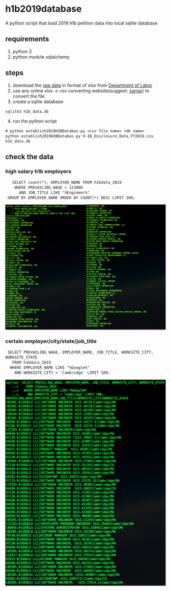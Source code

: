 # h1b2019database
A python script that load 2019 h1b petition data into local sqlite database

## requirements
1. python 3
2. python module sqlalchemy

## steps
1. download the [raw data](https://www.foreignlaborcert.doleta.gov/pdf/PerformanceData/2019/H-1B_Disclosure_Data_FY2019.xlsx) in format of xlsx from [Department of Labor](https://www.foreignlaborcert.doleta.gov/performancedata.cfm)
2. use any online xlsx -> csv converting website(suggest: [zamar](https://www.zamzar.com/convert/xlsx-to-csv/)) to convert the file
3. create a sqlite database
```
sqlite3 h1b_data.db
```
4. run the python script 
```
# python establish2019H1BDatabas.py <csv file name> <db name>
python establish2019H1BDatabas.py H-1B_Disclosure_Data_FY2019.csv h1b_data.db
```

## check the data
### high salary h1b employers
```
   SELECT count(*), EMPLOYER_NAME FROM h1bdata_2019 
    WHERE PREVAILING_WAGE > 123000 
      AND JOB_TITLE LIKE "%Engineer%" 
 GROUP BY EMPLOYER_NAME ORDER BY COUNT(*) DESC LIMIT 100;
```
![H1B_TopHighSalaryEmployers.png](/pics/H1B_TopHighSalaryEmployers.png)

### certain employer/city/state/job_title
```
 SELECT PREVAILING_WAGE, EMPLOYER_NAME, JOB_TITLE, WORKSITE_CITY, WORKSITE_STATE
   FROM h1bdata_2019
  WHERE EMPLOYER_NAME LIKE "%Google%" 
    AND WORKSITE_CITY = 'Cambridge' LIMIT 100;
```
![H1B_Google_Cambridge.png](/pics/H1B_Google_Cambridge.png)
